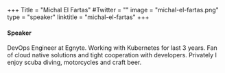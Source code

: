 +++
Title = "Michal El Fartas"
#Twitter = ""
image = "michal-el-fartas.png"
type = "speaker"
linktitle = "michal-el-fartas"
+++

#### Speaker

DevOps Engineer at Egnyte. Working with Kubernetes for last 3 years. Fan of cloud native solutions and tight cooperation with developers.
Privately I enjoy scuba diving, motorcycles and craft beer.

